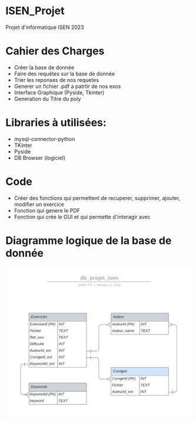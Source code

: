 # ISEN_Projet
Projet d'informatique ISEN 2023  

# Cahier des Charges

- Créer la base de donnée
- Faire des requêtes sur la base de donnée
- Trier les reponses de nos requetes
- Generer un fichier .pdf a patrtir de nos exos
- Interface Graphique (Pyside, Tkinter)
- Generation du Titre du poly

# Libraries à utilisées:
- mysql-connector-python
- TKinter
- Pyside
- DB Browser (logiciel)

# Code
- Créer des fonctions qui permettent de recuperer, supprimer, ajouter, modifier un exercice
- Fonction qui genere le PDF
- Fonction qui crée le GUI et qui permette d'interagir avec

# Diagramme logique de la base de donnée
![Diagramme logique de la base de donnée](db_projet_isen.png  "Diagramme logique de la base de donnée")
